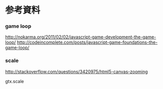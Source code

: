 # 参考資料

### game loop
http://nokarma.org/2011/02/02/javascript-game-development-the-game-loop/
http://codeincomplete.com/posts/javascript-game-foundations-the-game-loop/

### scale
http://stackoverflow.com/questions/3420975/html5-canvas-zooming

gtx.scale